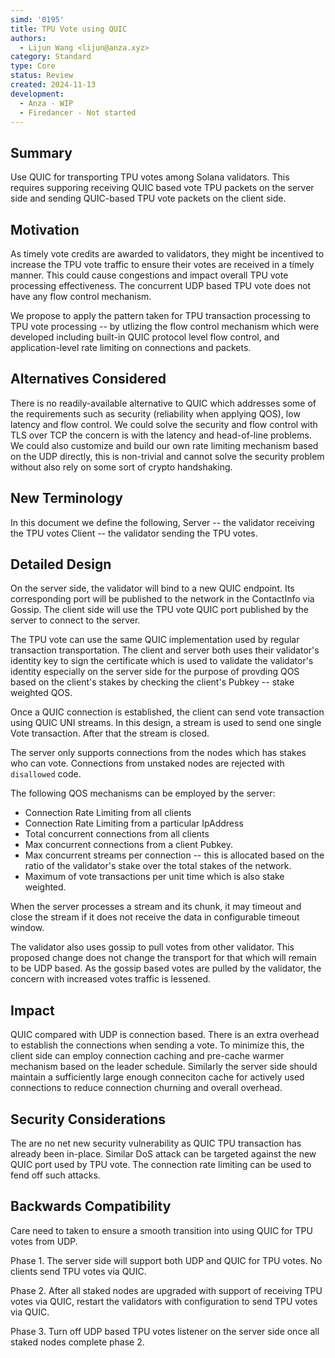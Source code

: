 ```yaml
---
simd: '0195'
title: TPU Vote using QUIC
authors:
  - Lijun Wang <lijun@anza.xyz>
category: Standard
type: Core
status: Review
created: 2024-11-13
development: 
  - Anza - WIP
  - Firedancer - Not started
---
```


## Summary

Use QUIC for transporting TPU votes among Solana validators. This requires
supporing receiving QUIC based vote TPU packets on the server side and sending
QUIC-based TPU vote packets on the client side.


## Motivation

As timely vote credits are awarded to validators, they might be incentived to
increase the TPU vote traffic to ensure their votes are received in a timely
manner. This could cause congestions and impact overall TPU vote processing
effectiveness. The concurrent UDP based TPU vote does not have any flow control
mechanism.

We propose to apply the pattern taken for TPU transaction processing to TPU vote
processing -- by utlizing the flow control mechanism which were developed
including built-in QUIC protocol level flow control, and application-level rate
limiting on connections and packets.

## Alternatives Considered

There is no readily-available alternative to QUIC which addresses some of the
requirements such as security (reliability when applying QOS), low latency and
flow control. We could solve the security and flow control with TLS over TCP
the concern is with the latency and head-of-line problems. We could also
customize and build our own rate limiting mechanism based on the UDP directly,
this is non-trivial and cannot solve the security problem without also rely on
some sort of crypto handshaking. 

## New Terminology

In this document we define the following,
Server -- the validator receiving the TPU votes
Client -- the validator sending the TPU votes.

## Detailed Design

On the server side, the validator will bind to a new QUIC endpoint. Its
corresponding port will be published to the network in the ContactInfo via
Gossip. The client side will use the TPU vote QUIC port published by the server
to connect to the server.

The TPU vote can use the same QUIC implementation used by regular transaction
transportation. The client and server both uses their validator's
identity key to sign the certificate which is used to validate the validator's
identity especially on the server side for the purpose of provding QOS based on
the client's stakes by checking the client's Pubkey -- stake weighted QOS.

Once a QUIC connection is established, the client can send vote transaction
using QUIC UNI streams. In this design, a stream is used to send one single Vote
transaction. After that the stream is closed.

The server only supports connections from the nodes which has stakes who can
vote. Connections from unstaked nodes are rejected with `disallowed` code.

The following QOS mechanisms can be employed by the server:

* Connection Rate Limiting from all clients
* Connection Rate Limiting from a particular IpAddress
* Total concurrent connections from all clients
* Max concurrent connections from a client Pubkey.
* Max concurrent streams per connection -- this is allocated based on the ratio
of the validator's stake over the total stakes of the network.
* Maximum of vote transactions per unit time which is also stake weighted.

When the server processes a stream and its chunk, it may timeout and close the
stream if it does not receive the data in configurable timeout window.

The validator also uses gossip to pull votes from other validator. This proposed
change does not change the transport for that which will remain to be UDP based.
As the gossip based votes are pulled by the validator, the concern with
increased votes traffic is lessened.

## Impact

 QUIC compared with UDP is connection based. There is an extra overhead to
 establish the connections when sending a vote. To minimize this, the client
 side can employ connection caching and pre-cache warmer mechanism based on the
 leader schedule. Similarly the server side should maintain a sufficiently
 large enough conneciton cache for actively used connections to reduce
 connection churning and overall overhead.

## Security Considerations

The are no net new security vulnerability as QUIC TPU transaction has already
been in-place. Similar DoS attack can be targeted against the new QUIC port used
by TPU vote. The connection rate limiting can be used to fend off such attacks.

## Backwards Compatibility

Care need to taken to ensure a smooth transition into using QUIC for TPU votes
from UDP.

Phase 1. The server side will support both UDP and QUIC for TPU votes. No
clients send TPU votes via QUIC. 

Phase 2. After all staked nodes are upgraded with support of receiving TPU votes
via QUIC, restart the validators with configuration to send TPU votes via QUIC. 

Phase 3. Turn off UDP based TPU votes listener on the server side once all
staked nodes complete phase 2.